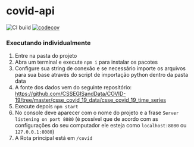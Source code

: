 # covid-api

![CI build](https://github.com/jhomarolo/covid-api/workflows/CI%20build/badge.svg)  [![codecov](https://codecov.io/gh/jhomarolo/covid-api/branch/master/graph/badge.svg)](https://codecov.io/gh/jhomarolo/covid-api)

### Executando individualmente

1. Entre na pasta do projeto
2. Abra um terminal e execute `npm i` para instalar os pacotes
3. Configure sua string de conexão e se necessário importe os arquivos para sua base através do script de importação python dentro da pasta data
4. A fonte dos dados vem do seguinte repositório: https://github.com/CSSEGISandData/COVID-19/tree/master/csse_covid_19_data/csse_covid_19_time_series
5. Execute depois `npm start`
6. No console deve aparecer com o nome do projeto e a frase `Server listening on port 8080` (é possível que de acordo com as configurações do seu computador ele esteja como `localhost:8080` ou `127.0.0.1:8080`)
7. A Rota principal está em `/covid`

